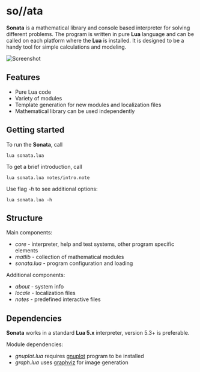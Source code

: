 # so/\/ata

**Sonata** is a mathematical library and console based interpreter for solving different problems. The program is written in pure **Lua** language and can be called on each platform where the **Lua** is installed. It is designed to be a handy tool for simple calculations and modeling.

![Screenshot](https://user-images.githubusercontent.com/20392522/51679461-17989b00-1ff0-11e9-83f8-922a3356f505.png)

## Features

* Pure Lua code
* Variety of modules
* Template generation for new modules and localization files
* Mathematical library can be used independently

## Getting started

To run the **Sonata**, call

    lua sonata.lua

To get a brief introduction, call

    lua sonata.lua notes/intro.note

Use flag _-h_ to see additional options:

    lua sonata.lua -h

## Structure 

Main components:
* _core_ - interpreter, help and test systems, other program specific elements
* _matlib_ - collection of mathematical modules 
* _sonata.lua_ - program configuration and loading

Additional components:
* _about_ - system info
* _locale_ - localization files
* _notes_ - predefined interactive files

## Dependencies 

**Sonata** works in a standard **Lua 5.x** interpreter, version 5.3+ is preferable. 

Module dependencies:
* _gnuplot.lua_ requires [gnuplot](http://www.gnuplot.info/) program to be installed
* _graph.lua_ uses [graphviz](https://graphviz.org/) for image generation

